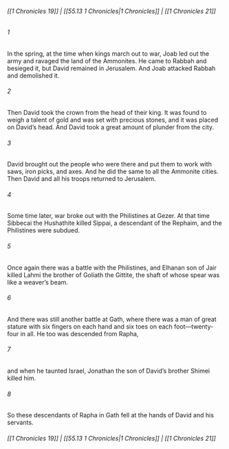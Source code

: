 
###### [[1 Chronicles 19]] | [[55.13 1 Chronicles|1 Chronicles]] | [[1 Chronicles 21]]

###### 1
In the spring, at the time when kings march out to war, Joab led out the army and ravaged the land of the Ammonites. He came to Rabbah and besieged it, but David remained in Jerusalem. And Joab attacked Rabbah and demolished it.
###### 2
Then David took the crown from the head of their king. It was found to weigh a talent of gold and was set with precious stones, and it was placed on David’s head. And David took a great amount of plunder from the city.
###### 3
David brought out the people who were there and put them to work with saws, iron picks, and axes. And he did the same to all the Ammonite cities. Then David and all his troops returned to Jerusalem.
###### 4
Some time later, war broke out with the Philistines at Gezer. At that time Sibbecai the Hushathite killed Sippai, a descendant of the Rephaim, and the Philistines were subdued.
###### 5
Once again there was a battle with the Philistines, and Elhanan son of Jair killed Lahmi the brother of Goliath the Gittite, the shaft of whose spear was like a weaver’s beam.
###### 6
And there was still another battle at Gath, where there was a man of great stature with six fingers on each hand and six toes on each foot—twenty-four in all. He too was descended from Rapha,
###### 7
and when he taunted Israel, Jonathan the son of David’s brother Shimei killed him.
###### 8
So these descendants of Rapha in Gath fell at the hands of David and his servants.

###### [[1 Chronicles 19]] | [[55.13 1 Chronicles|1 Chronicles]] | [[1 Chronicles 21]]
